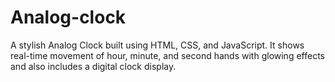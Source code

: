 # Analog-clock
A stylish Analog Clock built using HTML, CSS, and JavaScript.  It shows real-time movement of hour, minute, and second hands with glowing effects  and also includes a digital clock display.
